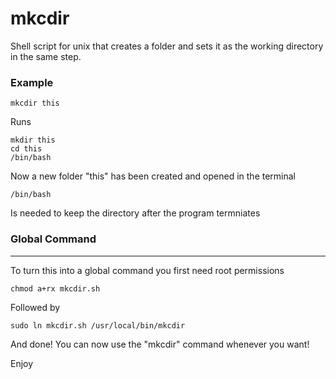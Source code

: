 # mkcdir
Shell script for unix that creates a folder and sets it as the working directory in the same step.

### Example

```
mkcdir this
```

Runs

```shell
mkdir this
cd this
/bin/bash
```

Now a new folder "this" has been created and opened in the terminal

```
/bin/bash
```

Is needed to keep the directory after the program termniates


### Global Command

----

To turn this into a global command you first need root permissions

```
chmod a+rx mkcdir.sh
```

Followed by

```
sudo ln mkcdir.sh /usr/local/bin/mkcdir
```

And done! You can now use the "mkcdir" command whenever you want!

Enjoy
